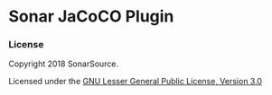 # Sonar JaCoCO Plugin

### License

Copyright 2018 SonarSource.

Licensed under the [GNU Lesser General Public License, Version 3.0](http://www.gnu.org/licenses/lgpl.txt)
